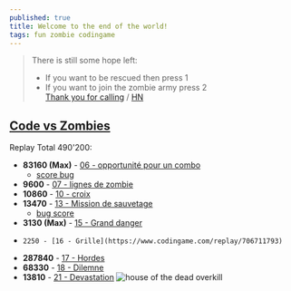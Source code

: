 ```yaml
---
published: true
title: Welcome to the end of the world!
tags: fun zombie codingame
---
```

> There is still some hope left:
> - If you want to be rescued then press 1
> - If you want to join the zombie army press 2  
> [Thank you for calling](https://shufflingbytes.com/posts/wardialing-finnish-freephones/) / [HN](https://news.ycombinator.com/item?id=27602383)

## [Code vs Zombies](https://www.codingame.com/multiplayer/optimization/code-vs-zombies)
Replay Total 490'200:  
- **83160 (Max)** - [06 - opportunité pour un combo](https://www.codingame.com/replay/668208102)
	- [score bug](https://www.codingame.com/replay/706695479)
-  **9600** - [07 - lignes de zombie ](https://www.codingame.com/replay/668123876)
- **10860** - [10 - croix](https://www.codingame.com/replay/706710670)
- **13470** -  [13 - Mission de sauvetage](https://www.codingame.com/replay/668211752)
	- [bug score](https://www.codingame.com/replay/668211559)
- **3130 (Max)** - [15 - Grand danger](https://www.codingame.com/replay/706712056)
-     2250 - [16 - Grille](https://www.codingame.com/replay/706711793)
- **287840** - [17 - Hordes ](https://www.codingame.com/replay/668948260)
-  **68330** - [18 - Dilemne](https://www.codingame.com/replay/706709639)
-  **13810** - [21 - Devastation](https://www.codingame.com/replay/706710002)
![house of the dead overkill](https://external-content.duckduckgo.com/iu/?u=http%3A%2F%2Fjogorama.com.br%2Farquivos%2Ftelas%2F2610%2F2610_04.jpg&f=1&nofb=1)
